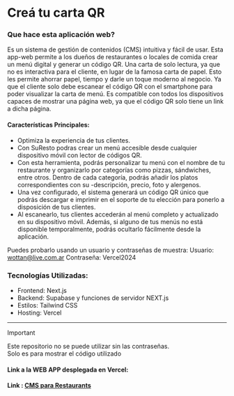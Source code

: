 
# Creá tu carta QR

### Que hace esta aplicación web?

Es un sistema de gestión de contenidos (CMS) intuitiva y fácil de usar. Esta app-web permite a los dueños de restaurantes o locales de comida crear un menú digital y generar un código QR. 
Una carta de solo lectura, ya que no es interactiva para el cliente, en lugar de la famosa carta de papel. 
Esto les permite ahorrar papel, tiempo y darle un toque moderno al negocio. Ya que el cliente solo debe escanear el código QR con el smartphone para poder 
visualizar la carta de menú. Es compatible con todos los dispositivos capaces de mostrar una página web, ya que el código QR solo tiene un link a dicha página.


#### Características Principales:  

* Optimiza la experiencia de tus clientes.
* Con SuResto podras crear un menú accesible desde cualquier dispositivo móvil con lector de códigos QR.
* Con esta herramienta, podrás personalizar tu menú con el nombre de tu restaurante y organizarlo por categorías como pizzas, sándwiches, entre otros. Dentro de cada categoría, podrás añadir los platos correspondientes con su -descripción, precio, foto y alergenos.
* Una vez configurado, el sistema generará un código QR único que podrás descargar e imprimir en el soporte de tu elección para ponerlo a disposición de tus clientes.
* Al escanearlo, tus clientes accederán al menú completo y actualizado en su dispositivo móvil. Además, si alguno de tus menús no está disponible temporalmente, podrás ocultarlo fácilmente desde la aplicación.

Puedes probarlo usando un usuario y contraseñas de muestra:
Usuario: wottan@live.com.ar
Contraseña: Vercel2024

### Tecnologías Utilizadas:

* Frontend: Next.js
* Backend: Supabase y funciones de servidor NEXT.js
* Estilos: Tailwind CSS
* Hosting: Vercel
---

> [!IMPORTANT]
> Este repositorio no se puede utilizar sin las contraseñas.      
> Solo es para mostrar el código utilizado

#### Link a la WEB APP desplegada en **Vercel**:

#### Link : [CMS para Restaurants](https://cms-resto.vercel.app/)

  

